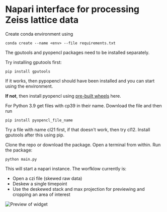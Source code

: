 # Napari interface for processing Zeiss lattice data

Create conda environment using

    conda create --name <env> --file requirements.txt

The gputools and pyopencl packages need to be installed separately.

Try installing gputools first:

    pip install gputools

If it works, then pypopencl should have been installed and you can start using the environment. 

**If not**, then install pyopencl using [pre-built wheels](https://www.lfd.uci.edu/~gohlke/pythonlibs/#pyopencl) here.

For Python 3.9 get files with cp39 in their name. Download the file and then run 

    pip install pyopencl_file_name
Try a file with name cl21 first, if that doesn't work, then try cl12. Install gputools after this using pip. 

Clone the repo or download the package. Open a terminal from within.
Run the package:

    python main.py

This will start a napari instance.
The worfklow currently is:
* Open a czi file (skewed raw data)
* Deskew a single timepoint
* Use the deskewed stack and max projection for previewing and cropping an area of interest

![Preview of widget](resources\preview_video.gif)
